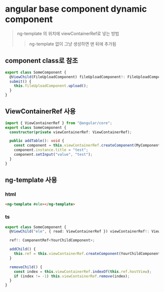 # angular base component dynamic component

> ng-template 의 위치에 viewContainerRef로 넣는 방법
>
> > ng-template 없이 그냥 생성하면 맨 뒤에 추가됨

## component class로 참조

```ts
export class SomeComponent {
  @ViewChild(FileUploadComponent) fileUploadComponent!: FileUploadComponent;
  submit() {
    this.fileUploadComponent.upload();
  }
}
```

## ViewContainerRef 사용

```ts
import { ViewContainerRef } from "@angular/core";
export class SomeComponent {
  constructor(private viewContainerRef: ViewContainerRef);

  public addTable(): void {
    const component = this.viewContainerRef.createComponent(MyComponent);
    component.instance.title = "test";
    component.setInput("value", "test");
  }
}
```

## ng-template 사용

### html

```html
<ng-template #ele></ng-template>
```

### ts

```ts
export class SomeComponent {
  @ViewChild("ele", { read: ViewContainerRef }) viewContainerRef!: ViewContainerRef;

  ref!: ComponentRef<YourChildComponent>;

  addChild() {
    this.ref = this.viewContainerRef.createComponent(YourChildComponent);
  }

  removeChild() {
    const index = this.viewContainerRef.indexOf(this.ref.hostView);
    if (index != -1) this.viewContainerRef.remove(index);
  }
}
```
